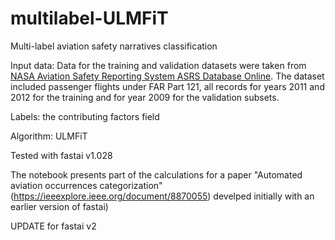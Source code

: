 # multilabel-ULMFiT
Multi-label aviation safety narratives classification

Input data: Data for the training and validation datasets were taken from [NASA Aviation Safety Reporting System ASRS Database Online](https://asrs.arc.nasa.gov/search/database.html). The dataset included passenger flights under FAR Part 121, all records for years 2011 and 2012 for the training and for year 2009 for the validation subsets. 

Labels: the contributing factors field

Algorithm:  ULMFiT

Tested with fastai v1.028

The notebook presents part of the calculations for a paper "Automated aviation occurrences categorization" (https://ieeexplore.ieee.org/document/8870055) develped initially with an earlier version of fastai)

UPDATE for fastai v2
